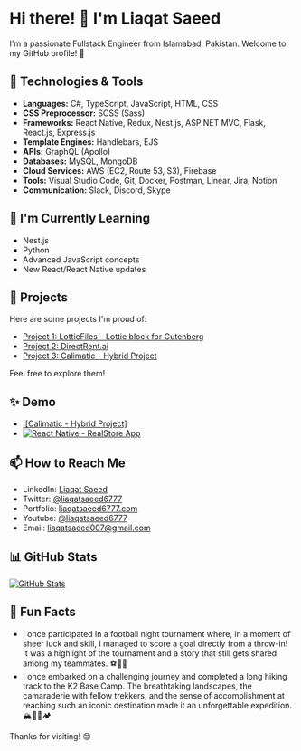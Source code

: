 # Hi there! 👋 I'm Liaqat Saeed

I'm a passionate Fullstack Engineer from Islamabad, Pakistan. Welcome to my GitHub profile! 🚀

## 🔧 Technologies & Tools

- **Languages:** C#, TypeScript, JavaScript, HTML, CSS
- **CSS Preprocessor:** SCSS (Sass)
- **Frameworks:** React Native, Redux, Nest.js, ASP.NET MVC, Flask, React.js, Express.js
- **Template Engines:** Handlebars, EJS
- **APIs:** GraphQL (Apollo)
- **Databases:** MySQL, MongoDB
- **Cloud Services:** AWS (EC2, Route 53, S3), Firebase
- **Tools:** Visual Studio Code, Git, Docker, Postman, Linear, Jira, Notion
- **Communication:** Slack, Discord, Skype

## 🌱 I'm Currently Learning

- Nest.js
- Python
- Advanced JavaScript concepts
- New React/React Native updates

## 🚀 Projects

Here are some projects I'm proud of:

- [Project 1: LottieFiles – Lottie block for Gutenberg](https://wordpress.org/plugins/lottiefiles/)
- [Project 2: DirectRent.ai](https://directrent.ai/)
- [Project 3: Calimatic - Hybrid Project](https://portal.calimatic.com/)

Feel free to explore them!

## ✨ Demo

- [![Calimatic - Hybrid Project]](https://www.loom.com/share/c9440254d31648f682a656b5719c3338?sid=8c1d061a-8de7-4c39-bfbc-d0e77463dcd1)
- [![React Native - RealStore App](https://www.loom.com/share/25ccb22a75e64ef5a8e720fb4d22f981)](https://www.loom.com/share/25ccb22a75e64ef5a8e720fb4d22f981?sid=46d3b478-114b-4719-9bdd-c4898722806c)

## 📫 How to Reach Me

- LinkedIn: [Liaqat Saeed](https://pk.linkedin.com/in/liaqat-saeed)
- Twitter: [@liaqatsaeed6777](https://twitter.com/liaqatsaeed6777)
- Portfolio: [liaqatsaeed6777.com](https://liaqatsaeed6777.com/)
- Youtube: [@liaqatsaeed6777](https://www.youtube.com/channel/UC4s7nfdalTSQqhSz5K0JqEw)
- Email: liaqatsaeed007@gmail.com

## 📊 GitHub Stats

[![GitHub Stats](https://github-readme-stats.vercel.app/api?username=LiaqatSaeed&show_icons=true&count_private=true)](https://github.com/LiaqatSaeed)

## 🌟 Fun Facts

- I once participated in a football night tournament where, in a moment of sheer luck and skill, I managed to score a goal directly from a throw-in! It was a highlight of the tournament and a story that still gets shared among my teammates. ⚽🌙🎉
- I once embarked on a challenging journey and completed a long hiking track to the K2 Base Camp. The breathtaking landscapes, the camaraderie with fellow trekkers, and the sense of accomplishment at reaching such an iconic destination made it an unforgettable expedition. 🏔️🚶‍♂️🏕️

Thanks for visiting! 😊

